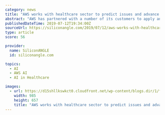 ```yaml
---
category: news
title: "AWS works with healthcare sector to predict issues and advance genomic sequencing"
abstract: "AWS has partnered with a number of its customers to apply analytics based on healthcare data and create predictive models. “Using artificial intelligence and machine-learning services on top of ..."
publishedDateTime: 2019-07-12T19:34:00Z
sourceUrl: https://siliconangle.com/2019/07/12/aws-works-with-healthcare-sector-to-predict-issues-and-advance-genomic-sequencing-awssummit/
type: article
score: 56

provider:
  name: SiliconANGLE
  id: siliconangle.com

topics:
  - AI
  - AWS AI
  - AI in Healthcare

images:
  - url: https://d15shllkswkct0.cloudfront.net/wp-content/blogs.dir/1/files/2019/07/Partovi.jpg
    width: 985
    height: 657
    title: "AWS works with healthcare sector to predict issues and advance genomic sequencing"
---
```

